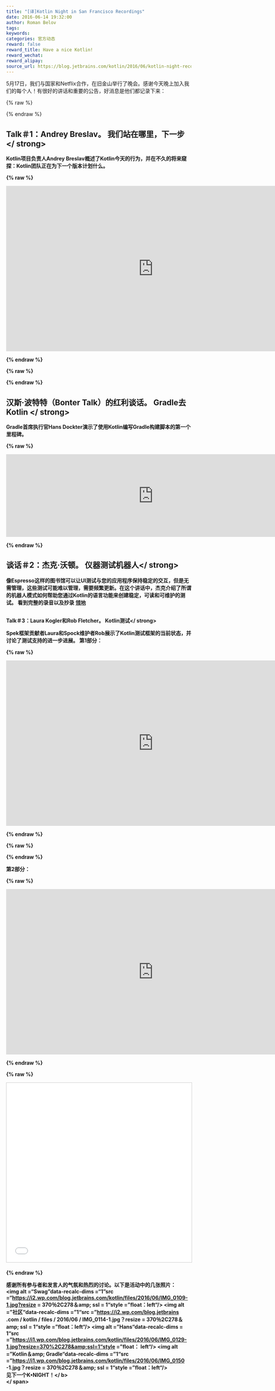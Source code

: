 ```yaml
---
title: "[译]Kotlin Night in San Francisco Recordings"
date: 2016-06-14 19:32:00
author: Roman Belov
tags:
keywords:
categories: 官方动态
reward: false
reward_title: Have a nice Kotlin!
reward_wechat:
reward_alipay:
source_url: https://blog.jetbrains.com/kotlin/2016/06/kotlin-night-recordings/
---
```


5月17日，我们与国家和Netflix合作，在旧金山举行了晚会。感谢今天晚上加入我们的每个人！有很好的讲话和重要的公告，好消息是他们都记录下来：

{% raw %}
<p><span id="more-3958"></span></p>
{% endraw %}

## Talk＃1：Andrey Breslav。 <strong>我们站在哪里，下一步</ strong>

Kotlin项目负责人Andrey Breslav概述了Kotlin今天的行为，并在不久的将来窥探：Kotlin团队正在为下一个版本计划什么。

{% raw %}
<p><iframe allowfullscreen="" frameborder="0" height="450" src="https://www.youtube.com/embed/POZmfjRHdfE" width="800"></iframe></p>
{% endraw %}


{% raw %}
<p><script async="" class="speakerdeck-embed" data-id="f1dea41f659a4c70a6e8fb20291b871b" data-ratio="1.77777777777778" src="//speakerdeck.com/assets/embed.js" width="400px"></script></p>
{% endraw %}

## 汉斯·波特特（Bonter Talk）的红利谈话。 <strong> Gradle去Kotlin </ strong>

Gradle首席执行官Hans Dockter演示了使用Kotlin编写Gradle构建脚本的第一个里程碑。

{% raw %}
<p><iframe allowfullscreen="" frameborder="0" height="225" src="https://www.youtube.com/embed/4gmanjWNZ8E" width="800"></iframe></p>
{% endraw %}

## 谈话＃2：杰克·沃顿。 <strong>仪器测试机器人</ strong>

像Espresso这样的图书馆可以让UI测试与您的应用程序保持稳定的交互，但是无需管理，这些测试可能难以管理，需要频繁更新。在这个讲话中，杰克介绍了所谓的机器人模式如何帮助您通过Kotlin的语言功能来创建稳定，可读和可维护的测试。
看到完整的录音以及抄录 [领地](https://realm.io/news/kau-jake-wharton-testing-robots/) 
## 


Talk＃3：Laura Kogler和Rob Fletcher。 <strong> Kotlin测试</ strong>

Spek框架贡献者Laura和Spock维护者Rob展示了Kotlin测试框架的当前状态，并讨论了测试支持的进一步进展。
第1部分：

{% raw %}
<p><iframe allowfullscreen="" frameborder="0" height="450" src="https://www.youtube.com/embed/pCg3P7AOtHo" width="800"></iframe></p>
{% endraw %}


{% raw %}
<p><script async="" class="speakerdeck-embed" data-id="4bfe84ca3f6f45979f2bd1d67fb2d12b" data-ratio="1.77777777777778" src="//speakerdeck.com/assets/embed.js"></script></p>
{% endraw %}

第2部分：

{% raw %}
<p><iframe allowfullscreen="" frameborder="0" height="450" src="https://www.youtube.com/embed/y5U8uiI2S0I" width="800"></iframe></p>
{% endraw %}


{% raw %}
<p><iframe allowfullscreen="" frameborder="0" height="488" marginheight="0" marginwidth="0" scrolling="no" src="//www.slideshare.net/slideshow/embed_code/key/9ZqOCfx8zmnOXZ" style="border:1px solid #CCC; border-width:1px; margin-bottom:5px; max-width: 100%;" width="800"> </iframe></p>
{% endraw %}

感谢所有参与者和发言人的气氛和热烈的讨论。以下是活动中的几张照片：<br/>
<img alt =“Swag”data-recalc-dims =“1”src =“https://i2.wp.com/blog.jetbrains.com/kotlin/files/2016/06/IMG_0109-1.jpg?resize = 370％2C278＆amp; ssl = 1“style =”float：left“/> <img alt =”社区“data-recalc-dims =”1“src =”https://i2.wp.com/blog.jetbrains .com / kotlin / files / 2016/06 / IMG_0114-1.jpg？resize = 370％2C278＆amp; ssl = 1“style =”float：left“/> <img alt =”Hans“data-recalc-dims = 1“src =”https://i1.wp.com/blog.jetbrains.com/kotlin/files/2016/06/IMG_0129-1.jpg?resize=370%2C278&amp;ssl=1“style =”float： left“/> <img alt =”Kotlin＆amp; Gradle“data-recalc-dims =”1“src =”https://i1.wp.com/blog.jetbrains.com/kotlin/files/2016/06/IMG_0150 -1.jpg？resize = 370％2C278＆amp; ssl = 1“style =”float：left“/>
<span style =“white-space：nowrap”> <br/>
<b>见下一个K•NIGHT！</ b> <br/>
</ span>

